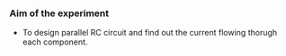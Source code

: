 ### Aim of the experiment
- To design parallel RC circuit and find out the current flowing thorugh each component. 
